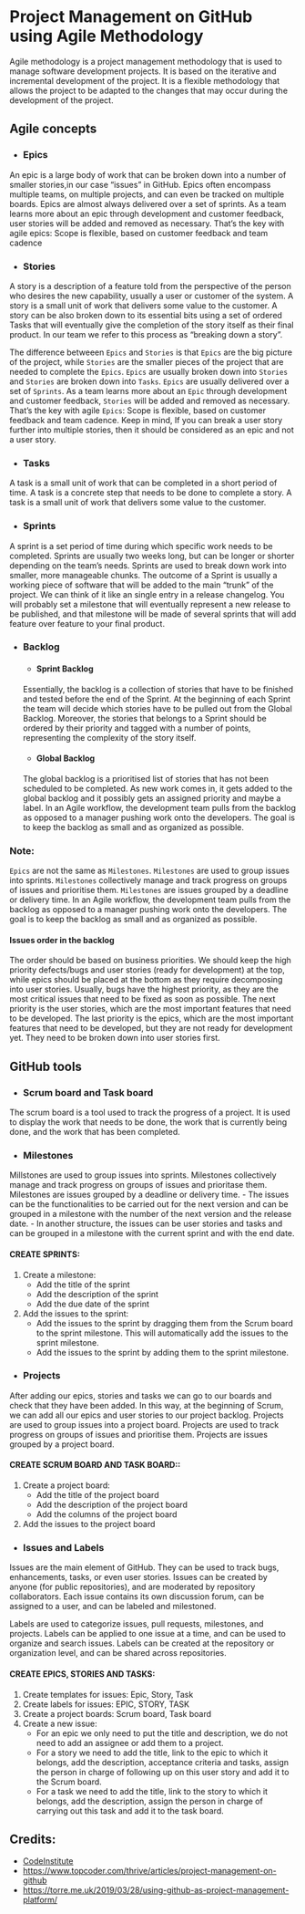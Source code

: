 # Project Management on GitHub using Agile Methodology

Agile methodology is a project management methodology that is used to manage software development projects. It is based on the iterative and incremental development of the project. It is a flexible methodology that allows the project to be adapted to the changes that may occur during the development of the project.


## Agile concepts
- ### Epics
An epic is a large body of work that can be broken down into a number of smaller stories,in our case “issues” in GitHub. Epics often encompass multiple teams, on multiple projects, and can even be tracked on multiple boards.
Epics are almost always delivered over a set of sprints. As a team learns more about an epic through development and customer feedback, user stories will be added and removed as necessary. That’s the key with agile epics: Scope is flexible, based on customer feedback and team cadence
- ### Stories
A story is a description of a feature told from the perspective of the person who desires the new capability, usually a user or customer of the system. A story is a small unit of work that delivers some value to the customer.
A story can be also broken down to its essential bits using a set of ordered Tasks that will eventually give the completion of the story itself as their final product. In our team we refer to this process as “breaking down a story”.

The difference betweeen `Epics` and `Stories` is that `Epics` are the big picture of the project, while `Stories` are the smaller pieces of the project that are needed to complete the `Epics`. `Epics` are usually broken down into `Stories` and `Stories` are broken down into `Tasks`. `Epics` are usually delivered over a set of `Sprints`. As a team learns more about an `Epic` through development and customer feedback, `Stories` will be added and removed as necessary. That’s the key with agile `Epics`: Scope is flexible, based on customer feedback and team cadence. Keep in mind, If you can break a user story further into multiple stories, then it should be considered as an epic and not a user story.
- ### Tasks
A task is a small unit of work that can be completed in a short period of time. A task is a concrete step that needs to be done to complete a story. A task is a small unit of work that delivers some value to the customer.
- ### Sprints
A sprint is a set period of time during which specific work needs to be completed. Sprints are usually two weeks long, but can be longer or shorter depending on the team’s needs. Sprints are used to break down work into smaller, more manageable chunks. The outcome of a Sprint is usually a working piece of software that will be added to the main “trunk” of the project. We can think of it like an single entry in a release changelog. You will probably set a milestone that will eventually represent a new release to be published, and that milestone will be made of several sprints that will add feature over feature to your final product.
- ### Backlog
    - #### Sprint Backlog
    Essentially, the backlog is a collection of stories that have to be finished and tested before the end of the Sprint. At the beginning of each Sprint the team will decide which stories have to be pulled out from the Global Backlog. Moreover, the stories that belongs to a Sprint should be ordered by their priority and tagged with a number of points, representing the complexity of the story itself.
    - #### Global Backlog
    The global backlog is a prioritised list of stories that has not been scheduled to be completed. As new work comes in, it gets added to the global backlog and it possibly gets an assigned priority and maybe a label. In an Agile workflow, the development team pulls from the backlog as opposed to a manager pushing work onto the developers. The goal is to keep the backlog as small and as organized as possible.

### Note:
`Epics` are not the same as `Milestones`. `Milestones` are used to group issues into sprints. `Milestones` collectively manage and track progress on groups of issues and prioritise them. `Milestones` are issues grouped by a deadline or delivery time. In an Agile workflow, the development team pulls from the backlog as opposed to a manager pushing work onto the developers. The goal is to keep the backlog as small and as organized as possible.

#### Issues order in the backlog
The order should be based on business priorities. We should keep the high priority defects/bugs and user stories (ready for development) at the top, while epics should be placed at the bottom as they require decomposing into user stories. Usually, bugs have the highest priority, as they are the most critical issues that need to be fixed as soon as possible. The next priority is the user stories, which are the most important features that need to be developed. The last priority is the epics, which are the most important features that need to be developed, but they are not ready for development yet. They need to be broken down into user stories first.


## GitHub tools
- ### Scrum board and Task board
The scrum board is a tool used to track the progress of a project. It is used to display the work that needs to be done, the work that is currently being done, and the work that has been completed.
- ### Milestones
Millstones are used to group issues into sprints. Milestones collectively manage and track progress on groups of issues and prioritase them. Milestones are issues grouped by a deadline or delivery time.
    - The issues can be the functionalities to be carried out for the next version and can be grouped in a milestone with the number of the next version and the release date.
    - In another structure, the issues can be user stories and tasks and can be grouped in a milestone with the current sprint and with the end date.
#### CREATE SPRINTS:
1. Create a milestone:
    - Add the title of the sprint
    - Add the description of the sprint
    - Add the due date of the sprint
2. Add the issues to the sprint:
    - Add the issues to the sprint by dragging them from the Scrum board to the sprint milestone. This will automatically add the issues to the sprint milestone.
    - Add the issues to the sprint by adding them to the sprint milestone.

- ### Projects
After adding our epics, stories and tasks we can go to our boards and check that they have been added. In this way, at the beginning of Scrum, we can add all our epics and user stories to our project backlog.
Projects are used to group issues into a project board. Projects are used to track progress on groups of issues and prioritise them. Projects are issues grouped by a project board.

#### CREATE SCRUM BOARD AND TASK BOARD::
1. Create a project board:
    - Add the title of the project board
    - Add the description of the project board
    - Add the columns of the project board
2. Add the issues to the project board

- ### Issues and Labels
Issues are the main element of GitHub. They can be used to track bugs, enhancements, tasks, or even user stories. Issues can be created by anyone (for public repositories), and are moderated by repository collaborators. Each issue contains its own discussion forum, can be assigned to a user, and can be labeled and milestoned.

Labels are used to categorize issues, pull requests, milestones, and projects. Labels can be applied to one issue at a time, and can be used to organize and search issues. Labels can be created at the repository or organization level, and can be shared across repositories.

#### CREATE EPICS, STORIES AND TASKS:
1. Create templates for issues:
Epic, Story, Task
2. Create labels for issues:
EPIC, STORY, TASK
3. Create a project boards:
Scrum board, Task board
4. Create a new issue:
    - For an epic we only need to put the title and description, we do not need to add an assignee or add them to a project.
    - For a story we need to add the title, link to the epic to which it belongs, add the description, acceptance criteria and tasks, assign the person in charge of following up on this user story and add it to the Scrum board.
    - For a task we need to add the title, link to the story to which it belongs, add the description, assign the person in charge of carrying out this task and add it to the task board.


## Credits:
- [CodeInstitute](https://codeinstitute.net/)
- https://www.topcoder.com/thrive/articles/project-management-on-github
- https://torre.me.uk/2019/03/28/using-github-as-project-management-platform/
